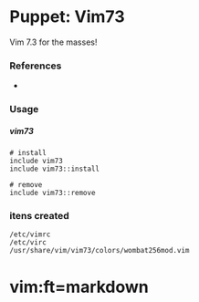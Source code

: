 # Puppet: Vim73


Vim 7.3 for the masses!

### References

  *


### Usage

##### vim73

    # install
    include vim73
    include vim73::install

    # remove
    include vim73::remove

### itens created

    /etc/vimrc
    /etc/virc
    /usr/share/vim/vim73/colors/wombat256mod.vim


# vim:ft=markdown

